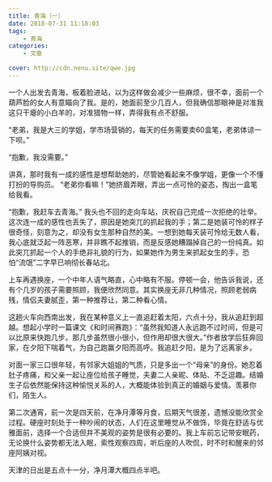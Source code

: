 ```yaml
---
title: 青海（一）
date: 2018-07-31 11:18:03
tags: 
    - 青海
categories:
    - 文章

cover: http://cdn.nenu.site/qwe.jpg
---
```


一个人出发去青海，板着脸进站，以为这样做会减少一些麻烦，很不幸，面前一个葫芦脸的女人有意瞄向了我。是的，她面前至少几百人，但我确信那眼神是对准我这只干瘪的小白羊的，对准猎物一样，弄得我有点不舒服。

 “老弟，我是大三的学姐，学市场营销的，每天的任务需要卖60盒笔，老弟体谅一下呗。” 

“抱歉，我没需要。” 

讲真，那时我有一成的感性是想帮助她的，尽管她看起来不像学姐，更像一个不懂打扮的导购员。 “老弟你看嘛！”她挤眉弄眼，弄出一点可怜的姿态，掏出一盒笔给我看。 

“抱歉，我赶车去青海。” 我头也不回的走向车站，庆祝自己完成一次拒绝的壮举。这次连一成的感性也丢失了，原因是她突兀的抓起我的手；第二是她装可怜的样子很奇怪，刻意为之，却没有女生那种自然的美。一想到她每天装可怜给无数人看，我心底就泛起一阵恶寒，并非瞧不起推销，而是反感她糟蹋掉自己的一份纯真。如此突兀抓起一个人的手绝非礼貌的行为，如果她作为男生来抓起女生的手，恐怕“流氓”二字早已响彻长春站北。 

上车再遇换座，一个中年人语气略直，心中略有不服。停顿一会，他告诉我说，还有个几岁的孩子需要照顾，我便欣然同意。其实换座无非几种情况，照顾老弱病残，情侣夫妻腻歪，第一种推荐让，第二种看心情。 

这趟火车向西南出发，我在某种意义上一直追赶着太阳，六点十分，我从追赶到超越。想起小学时一篇课文《和时间赛跑》：“虽然我知道人永远跑不过时间，但是可以比原来快跑几步。那几步虽然很小很小，但作用却很大很大。”作者放学后狂奔回家，在夕阳下喘着气，为自己跑赢夕阳而高呼。我追赶夕阳，是为了远离家乡。 

对面一家三口很年轻，有邻家大姐姐的气质，只是多出一个“母亲”的身份。她忍着肚子疼痛，和父亲一起让座位给孩子睡觉，夫妻二人亲昵、体贴、不乏逗趣。结婚生子后依然能保持这种愉悦关系的人，大概能体验到真正的婚姻与爱情。羡慕你们，陌生人。 

第二次通宵，前一次是四天前，在净月潭等月食，后期天气很差，遗憾没能欣赏全过程。硬座时刻处于一种吵闹的状态，人们在这里睡觉从不做饰，毕竟在舒适与优雅面前，选择一个合适但并不美观的姿势是很有必要的。我上车前忘记带安眠药，无论换什么姿势都无法入眠，索性观察四周，听后座的人吹侃，时不时和醒来的邻座阿姨对视。

 天津的日出是五点十一分，净月潭大概四点半吧。  